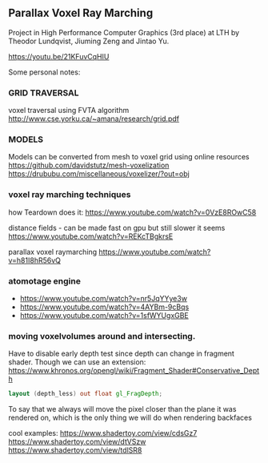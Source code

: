 ## Parallax Voxel Ray Marching
Project in High Performance Computer Graphics (3rd place) at LTH by Theodor Lundqvist, Jiuming Zeng and Jintao Yu.

https://youtu.be/21KFuvCqHIU



Some personal notes:

### GRID TRAVERSAL
voxel traversal using FVTA algorithm 
http://www.cse.yorku.ca/~amana/research/grid.pdf


### MODELS
Models can be converted from mesh to voxel grid using online resources
https://github.com/davidstutz/mesh-voxelization
https://drububu.com/miscellaneous/voxelizer/?out=obj


### voxel ray marching techniques 

how Teardown does it: 
https://www.youtube.com/watch?v=0VzE8ROwC58

distance fields - can be made fast on gpu but still slower it seems
https://www.youtube.com/watch?v=REKcTBgkrsE

parallax voxel raymarching
https://www.youtube.com/watch?v=h81I8hR56vQ

### atomotage engine
- https://www.youtube.com/watch?v=nr5JqYYye3w
- https://www.youtube.com/watch?v=4AYBm-9cBqs
- https://www.youtube.com/watch?v=1sfWYUgxGBE

### moving voxelvolumes around and intersecting.
Have to disable early depth test since depth can change in fragment shader.
Though we can use an extension:
https://www.khronos.org/opengl/wiki/Fragment_Shader#Conservative_Depth
```glsl
layout (depth_less) out float gl_FragDepth;
```
To say that we always will move the pixel closer than the plane it was rendered on, which is the only thing we will do when rendering backfaces

cool examples:
https://www.shadertoy.com/view/cdsGz7
https://www.shadertoy.com/view/dtVSzw
https://www.shadertoy.com/view/tdlSR8
